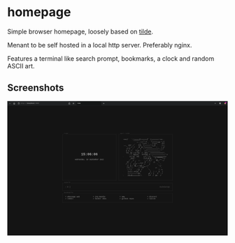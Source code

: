 # homepage
Simple browser homepage, loosely based on [tilde](https://github.com/xvvvyz/tilde).

Menant to be self hosted in a local http server. Preferably nginx.

Features a terminal like search prompt, bookmarks, a clock and random ASCII art.

## Screenshots
![mari_home](res/mari_home.png) 
